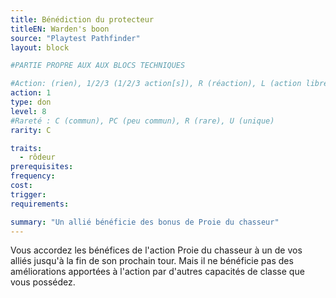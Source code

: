 ```yaml
---
title: Bénédiction du protecteur
titleEN: Warden's boon
source: "Playtest Pathfinder"
layout: block

#PARTIE PROPRE AUX AUX BLOCS TECHNIQUES

#Action: (rien), 1/2/3 (1/2/3 action[s]), R (réaction), L (action libre)
action: 1
type: don
level: 8
#Rareté : C (commun), PC (peu commun), R (rare), U (unique)
rarity: C

traits:
  - rôdeur
prerequisites: 
frequency: 
cost:
trigger: 
requirements:

summary: "Un allié bénéficie des bonus de Proie du chasseur"
---
```


Vous accordez les bénéfices de l'action Proie du chasseur à un de vos alliés jusqu'à la fin de son prochain tour. Mais il ne bénéficie pas des améliorations apportées à l'action par d'autres capacités de classe que vous possédez.
